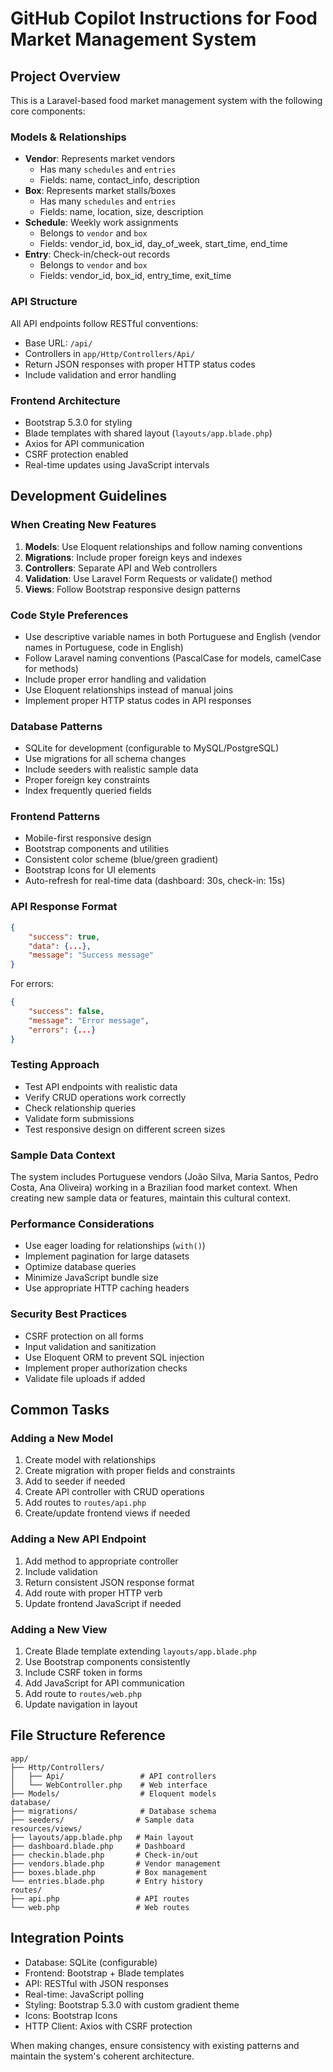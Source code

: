 # GitHub Copilot Instructions for Food Market Management System

## Project Overview

This is a Laravel-based food market management system with the following core components:

### Models & Relationships

-   **Vendor**: Represents market vendors
    -   Has many `schedules` and `entries`
    -   Fields: name, contact_info, description
-   **Box**: Represents market stalls/boxes
    -   Has many `schedules` and `entries`
    -   Fields: name, location, size, description
-   **Schedule**: Weekly work assignments
    -   Belongs to `vendor` and `box`
    -   Fields: vendor_id, box_id, day_of_week, start_time, end_time
-   **Entry**: Check-in/check-out records
    -   Belongs to `vendor` and `box`
    -   Fields: vendor_id, box_id, entry_time, exit_time

### API Structure

All API endpoints follow RESTful conventions:

-   Base URL: `/api/`
-   Controllers in `app/Http/Controllers/Api/`
-   Return JSON responses with proper HTTP status codes
-   Include validation and error handling

### Frontend Architecture

-   Bootstrap 5.3.0 for styling
-   Blade templates with shared layout (`layouts/app.blade.php`)
-   Axios for API communication
-   CSRF protection enabled
-   Real-time updates using JavaScript intervals

## Development Guidelines

### When Creating New Features

1. **Models**: Use Eloquent relationships and follow naming conventions
2. **Migrations**: Include proper foreign keys and indexes
3. **Controllers**: Separate API and Web controllers
4. **Validation**: Use Laravel Form Requests or validate() method
5. **Views**: Follow Bootstrap responsive design patterns

### Code Style Preferences

-   Use descriptive variable names in both Portuguese and English (vendor names in Portuguese, code in English)
-   Follow Laravel naming conventions (PascalCase for models, camelCase for methods)
-   Include proper error handling and validation
-   Use Eloquent relationships instead of manual joins
-   Implement proper HTTP status codes in API responses

### Database Patterns

-   SQLite for development (configurable to MySQL/PostgreSQL)
-   Use migrations for all schema changes
-   Include seeders with realistic sample data
-   Proper foreign key constraints
-   Index frequently queried fields

### Frontend Patterns

-   Mobile-first responsive design
-   Bootstrap components and utilities
-   Consistent color scheme (blue/green gradient)
-   Bootstrap Icons for UI elements
-   Auto-refresh for real-time data (dashboard: 30s, check-in: 15s)

### API Response Format

```json
{
    "success": true,
    "data": {...},
    "message": "Success message"
}
```

For errors:

```json
{
    "success": false,
    "message": "Error message",
    "errors": {...}
}
```

### Testing Approach

-   Test API endpoints with realistic data
-   Verify CRUD operations work correctly
-   Check relationship queries
-   Validate form submissions
-   Test responsive design on different screen sizes

### Sample Data Context

The system includes Portuguese vendors (João Silva, Maria Santos, Pedro Costa, Ana Oliveira) working in a Brazilian food market context. When creating new sample data or features, maintain this cultural context.

### Performance Considerations

-   Use eager loading for relationships (`with()`)
-   Implement pagination for large datasets
-   Optimize database queries
-   Minimize JavaScript bundle size
-   Use appropriate HTTP caching headers

### Security Best Practices

-   CSRF protection on all forms
-   Input validation and sanitization
-   Use Eloquent ORM to prevent SQL injection
-   Implement proper authorization checks
-   Validate file uploads if added

## Common Tasks

### Adding a New Model

1. Create model with relationships
2. Create migration with proper fields and constraints
3. Add to seeder if needed
4. Create API controller with CRUD operations
5. Add routes to `routes/api.php`
6. Create/update frontend views if needed

### Adding a New API Endpoint

1. Add method to appropriate controller
2. Include validation
3. Return consistent JSON response format
4. Add route with proper HTTP verb
5. Update frontend JavaScript if needed

### Adding a New View

1. Create Blade template extending `layouts/app.blade.php`
2. Use Bootstrap components consistently
3. Include CSRF token in forms
4. Add JavaScript for API communication
5. Add route to `routes/web.php`
6. Update navigation in layout

## File Structure Reference

```
app/
├── Http/Controllers/
│   ├── Api/                 # API controllers
│   └── WebController.php    # Web interface
├── Models/                  # Eloquent models
database/
├── migrations/              # Database schema
├── seeders/                # Sample data
resources/views/
├── layouts/app.blade.php   # Main layout
├── dashboard.blade.php     # Dashboard
├── checkin.blade.php       # Check-in/out
├── vendors.blade.php       # Vendor management
├── boxes.blade.php         # Box management
└── entries.blade.php       # Entry history
routes/
├── api.php                 # API routes
└── web.php                 # Web routes
```

## Integration Points

-   Database: SQLite (configurable)
-   Frontend: Bootstrap + Blade templates
-   API: RESTful with JSON responses
-   Real-time: JavaScript polling
-   Styling: Bootstrap 5.3.0 with custom gradient theme
-   Icons: Bootstrap Icons
-   HTTP Client: Axios with CSRF protection

When making changes, ensure consistency with existing patterns and maintain the system's coherent architecture.
